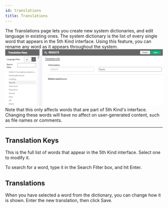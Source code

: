 ```yaml
---
id: translations
title: Translations
---
```


The Translations page lets you create new system dictionaries, and edit language in existing ones.  The system dictionary is the list of every single word that appears in the 5th Kind interface.  Using this feature, you can rename any word as it appears throughout the system.
![](/img/admin/translations/translations-overview-1.png)
Note that this only affects words that are part of 5th Kind's interface.  Changing these words will have no affect on user-generated content, such as file names or comments.

---
## Translation Keys
This is the full list of words that appear in the 5th Kind interface.  Select one to modify it.

To search for a word, type it in the Search Filter box, and hit Enter.

## Translations
When you have selected a word from the dictionary, you can change how it is shown.  Enter the new translation, then click Save.